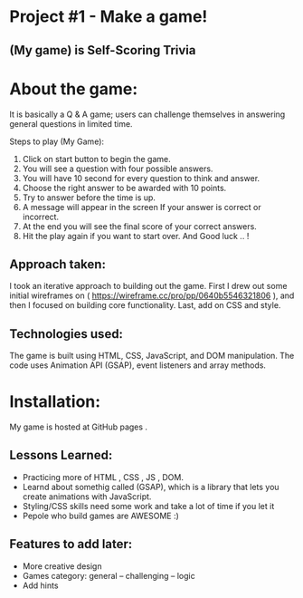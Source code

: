 # Project #1 - Make a game!

## (My game) is Self-Scoring Trivia


# About the game: 
It is basically a Q & A game; users can challenge themselves in answering general questions in limited time.

Steps to play (My Game): 
1. Click on start button to begin the game.
2. You will see a question with four possible answers.
3. You will have 10 second for every question to think and answer.  
4. Choose the right answer to be awarded with 10 points.
5. Try to answer before the time is up. 
6. A message will appear in the screen If your answer is correct or incorrect. 
7. At the end you will see the final score of your correct answers. 
8. Hit the play again if you want to start over. And Good luck .. !

## Approach taken:
I took an iterative approach to building out the game. First I drew out some initial wireframes on ( https://wireframe.cc/pro/pp/0640b5546321806 ), and then I focused on building core functionality. Last, add on CSS and style.

## Technologies used:
The game is built using HTML, CSS, JavaScript, and DOM manipulation. The code uses Animation API (GSAP), event listeners and array methods.

# Installation:
My game is hosted at GitHub pages .

## Lessons Learned:
- Practicing more of HTML , CSS , JS , DOM.  
- Learnd about somethig called (GSAP), which is a library that lets you create animations with JavaScript.
- Styling/CSS skills need some work and take a lot of time if you let it
- Pepole who build games are AWESOME :) 


## Features to add later: 
- More creative design
- Games category:  general – challenging – logic 
- Add hints 

